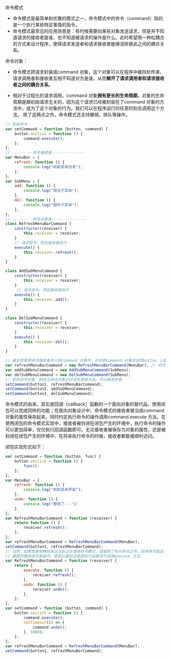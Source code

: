 命令模式

- 命令模式是最简单和优雅的模式之一，命令模式中的命令（command）指的是一个执行某些特定事情的指令。
- 命令模式最常见的应用场景是：有时候需要向某些对象发送请求，但是并不知道请求的接收者是谁，也不知道被请求的操作是什么。此时希望用一种松耦合的方式来设计程序，使得请求发送者和请求接收者能够消除彼此之间的耦合关系。

命令对象：

- 命令模式把请求封装成command 对象，这个对象可以在程序中被四处传递，请求调用者和接收者互相不知道对方是谁，从而**解开了请求调用者和请求接收者之间的耦合关系**。

- 相对于过程化的请求调用，command 对象**拥有更长的生命周期**。对象的生命周期是跟初始请求无关的，因为这个请求已经被封装在了command 对象的方法中，成为了这个对象的行为。我们可以在程序运行的任意时刻去调用这个方法。
  除了这两点之外，命令模式还支持撤销、排队等操作。

```js
// 安装命令
var setCommand = function (button, command) {
    button.onclick = function () {
        command.execute();
    };
};
// ---------命令接收者---------------
var MenuBar = {
    refresh: function () {
        console.log("刷新菜单目录");
    },
};
var SubMenu = {
    add: function () {
        console.log("增加子菜单");
    },
    del: function () {
        console.log("删除子菜单");
    },
};
// ---------命令对象类---------------
class RefreshMenuBarCommand {
    constructor(receiver) {
        this.receiver = receiver;
    }
    // 请求命令，然后接收者执行
    execute() {
        this.receiver.refresh(); 
    }
}

class AddSubMenuCommand {
    constructor(receiver) {
        this.receiver = receiver;
    }
     // 请求命令，然后接收者执行
    execute() {
        this.receiver.add();
    }
}

class DelSubMenuCommand {
    constructor(receiver) {
        this.receiver = receiver;
    }
    execute() {
        this.receiver.del();
    }
}

// 最后就是把命令接收者传入到command 对象中，并且把command 对象安装到button 上面：
var refreshMenuBarCommand = new RefreshMenuBarCommand(MenuBar); // 命令对象实例
var addSubMenuCommand = new AddSubMenuCommand(SubMenu);
var delSubMenuCommand = new DelSubMenuCommand(SubMenu);
// 安装命令对象，按钮与命令对象之间没有直接关系。可以随意安装
setCommand(button1, refreshMenuBarCommand);
setCommand(button2, addSubMenuCommand);
setCommand(button3, delSubMenuCommand);
```

命令模式的由来，其实是回调（callback）函数的一个面向对象的替代品，使用闭包可以完成同样的功能；在面向对象设计中，命令模式的接收者被当成command 对象的属性保存起来，同时约定执行命令的操作调用command.execute 方法。在使用闭包的命令模式实现中，接收者被封闭在闭包产生的环境中，执行命令的操作可以更加简单，仅仅执行回调函数即可。无论接收者被保存为对象的属性，还是被封闭在闭包产生的环境中，在将来执行命令的时候，接收者都能被顺利访问。

闭包实现形式如下：

```js
var setCommand = function (button, func) {
    button.onclick = function () {
        func();
    };
};
var MenuBar = {
    refresh: function () {
        console.log("刷新菜单界面");
    },
    undo: function () {
        console.log("撤销了---");
    },
};
var RefreshMenuBarCommand = function (receiver) {
    return function () {
        receiver.refresh();
    };
};
var refreshMenuBarCommand = RefreshMenuBarCommand(MenuBar);
setCommand(button1, refreshMenuBarCommand);
// 当然，如果想更明确地表达当前正在使用命令模式，或者除了执行命令之外，将来有可能还
// 要提供撤销命令等操作。那我们最好还是把执行函数改为调用execute 方法：
var RefreshMenuBarCommand = function (receiver) {
    return {
        execute: function () {
            receiver.refresh();
        },
        undo: function () {
            receiver.undo();
        },
    };
};
var setCommand = function (button, command) {
    button.onclick = function () {
        command.execute();
        setTimeout(() => {
            command.undo();
        }, 5000);
    };
};
var refreshMenuBarCommand = RefreshMenuBarCommand(MenuBar);
setCommand(button1, refreshMenuBarCommand);
```


